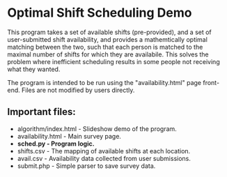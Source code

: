 # Optimal Shift Scheduling Demo

This program takes a set of available shifts (pre-provided), and a set of user-submitted shift availability, and provides a mathemtically optimal matching between the two, such that each person is matched to the maximal number of shifts for which they are availabile. This solves the problem where inefficient scheduling results in some people not receiving what they wanted.

The program is intended to be run using the "availability.html" page front-end. Files are not modified by users directly.

## Important files:
- algorithm/index.html - Slideshow demo of the program.
- availability.html - Main survey page.
- **sched.py - Program logic.**
- shifts.csv - The mapping of available shifts at each location.
- avail.csv - Availability data collected from user submissions.
- submit.php - Simple parser to save survey data.
